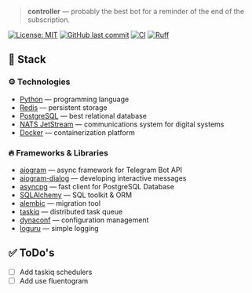 > **controller** — probably the best bot for a reminder of the end of the subscription.

[![License: MIT](https://img.shields.io/badge/License-MIT-007EC7.svg?style=flat-square)](https://opensource.org/licenses/MIT)
[![GitHub last commit](https://img.shields.io/github/last-commit/Markushik/controller-new.svg?style=flat-square)](https://github.com/Markushik/controller-new)
[![CI](https://github.com/Markushik/controller/workflows/CI.yaml/badge.svg?style=flat-square)](https://github.com/Markushik/controller-new/actions)
[![Ruff](https://img.shields.io/endpoint?url=https://raw.githubusercontent.com/charliermarsh/ruff/main/assets/badge/v2.svg?style=flat-square)](https://github.com/astral-sh/ruff)

## 🚀 Stack

### ⚙️ Technologies
- [Python](https://www.python.org/) — programming language
- [Redis](https://redis.io/) — persistent storage
- [PostgreSQL](https://www.postgresql.org/) — best relational database
- [NATS JetStream](https://nats.io/) — communications system for digital systems
- [Docker](https://www.docker.com/) — containerization platform

### 🔥 Frameworks & Libraries
- [aiogram](https://github.com/aiogram/aiogram) — async framework for Telegram Bot API
- [aiogram-dialog](https://github.com/Tishka17/aiogram_dialog) — developing interactive messages
- [asyncpg](https://github.com/MagicStack/asyncpg) — fast client for PostgreSQL Database
- [SQLAlchemy](https://github.com/sqlalchemy/sqlalchemy) — SQL toolkit & ORM 
- [alembic](https://github.com/sqlalchemy/alembic) — migration tool
- [taskiq](https://github.com/taskiq-python/taskiq) —  distributed task queue 
- [dynaconf](https://github.com/dynaconf/dynaconf) — configuration management
- [loguru](https://github.com/Delgan/loguru) — simple logging

## ✅ ToDo's
- [ ] Add taskiq schedulers
- [ ] Add use fluentogram
